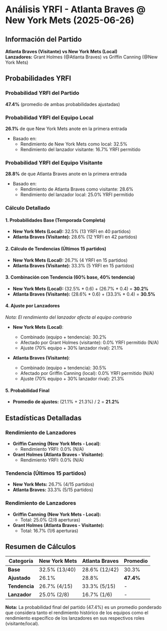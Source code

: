 # Análisis YRFI - Atlanta Braves @ New York Mets (2025-06-26)

## Información del Partido
**Atlanta Braves (Visitante) vs New York Mets (Local)**  
**Lanzadores:** Grant Holmes (@Atlanta Braves) vs Griffin Canning (@New York Mets)

## Probabilidades YRFI

### Probabilidad YRFI del Partido
**47.4%** (promedio de ambas probabilidades ajustadas)

### Probabilidad YRFI del Equipo Local
**26.1%** de que New York Mets anote en la primera entrada
- Basado en:
  - Rendimiento de New York Mets como local: 32.5%
  - Rendimiento del lanzador visitante: 16.7% YRFI permitido

### Probabilidad YRFI del Equipo Visitante
**28.8%** de que Atlanta Braves anote en la primera entrada
- Basado en:
  - Rendimiento de Atlanta Braves como visitante: 28.6%
  - Rendimiento del lanzador local: 25.0% YRFI permitido

### Cálculo Detallado

#### 1. Probabilidades Base (Temporada Completa)
- **New York Mets (Local):** 32.5% (13 YRFI en 40 partidos)
- **Atlanta Braves (Visitante):** 28.6% (12 YRFI en 42 partidos)

#### 2. Cálculo de Tendencias (Últimos 15 partidos)
- **New York Mets (Local):** 26.7% (4 YRFI en 15 partidos)
- **Atlanta Braves (Visitante):** 33.3% (5 YRFI en 15 partidos)

#### 3. Combinación con Tendencia (60% base, 40% tendencia)
- **New York Mets (Local):** (32.5% * 0.6) + (26.7% * 0.4) = **30.2%**
- **Atlanta Braves (Visitante):** (28.6% * 0.6) + (33.3% * 0.4) = **30.5%**

#### 4. Ajuste por Lanzadores
*Nota: El rendimiento del lanzador afecta al equipo contrario*

- **New York Mets (Local)**:
  - Combinado (equipo + tendencia): 30.2%
  - Afectado por Grant Holmes (visitante): 0.0% YRFI permitido (N/A)
  - Ajuste (70% equipo + 30% lanzador rival): 21.1%

- **Atlanta Braves (Visitante)**:
  - Combinado (equipo + tendencia): 30.5%
  - Afectado por Griffin Canning (local): 0.0% YRFI permitido (N/A)
  - Ajuste (70% equipo + 30% lanzador rival): 21.3%

#### 5. Probabilidad Final
- **Promedio de ajustes:** (21.1% + 21.3%) / 2 = **21.2%**

## Estadísticas Detalladas


### Rendimiento de Lanzadores
- **Griffin Canning (New York Mets - Local)**:
  - Rendimiento YRFI: 0.0% (N/A)
- **Grant Holmes (Atlanta Braves - Visitante)**:
  - Rendimiento YRFI: 0.0% (N/A)
### Tendencia (Últimos 15 partidos)
- **New York Mets:** 26.7% (4/15 partidos)
- **Atlanta Braves:** 33.3% (5/15 partidos)

### Rendimiento de Lanzadores
- **Griffin Canning (New York Mets - Local):**
  - Total: 25.0% (2/8 aperturas)
- **Grant Holmes (Atlanta Braves - Visitante):**
  - Total: 16.7% (1/6 aperturas)

## Resumen de Cálculos
| Categoría | New York Mets        | Atlanta Braves       | Promedio |
|-----------|----------------------|----------------------|----------|
| **Base** | 32.5% (13/40) | 28.6% (12/42) | 30.3% |
| **Ajustado** | 26.1% | 28.8% | **47.4%** |
| **Tendencia** | 26.7% (4/15) | 33.3% (5/15) | - |
| **Lanzador** | 25.0% (2/8) | 16.7% (1/6) | - |

**Nota:** La probabilidad final del partido (47.4%) es un promedio ponderado que considera tanto el rendimiento histórico de los equipos como el rendimiento específico de los lanzadores en sus respectivos roles (visitante/local).
